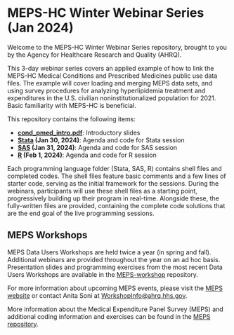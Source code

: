# MEPS-HC Winter Webinar Series (Jan 2024)

Welcome to the MEPS-HC Winter Webinar Series repository, brought to you by the Agency for Healthcare Research and Quality (AHRQ). 

This 3-day webinar series covers an applied example of how to link the MEPS-HC Medical Conditions and Prescribed Medicines public use data files. The example will cover loading and merging MEPS data sets, and using survey procedures for analyzing hyperlipidemia treatment and expenditures in the U.S. civilian noninstitutionalized population for 2021. Basic familiarity with MEPS-HC is beneficial.

This repository contains the following items:
* **[cond_pmed_intro.pdf](cond_pmed_intro.pdf)**: Introductory slides
* **[Stata](Stata) (Jan 30, 2024)**: Agenda and code for Stata session 
* **[SAS](SAS) (Jan 31, 2024)**: Agenda and code for SAS session 
* **[R](R) (Feb 1, 2024)**: Agenda and code for R session 

Each programming language folder (Stata, SAS, R) contains shell files and completed codes. The shell files feature basic comments and a few lines of starter code, serving as the initial framework for the sessions. During the webinars, participants will use these shell files as a starting point, progressively building up their program in real-time. Alongside these, the fully-written files are provided, containing the complete code solutions that are the end goal of the live programming sessions.


## MEPS Workshops

MEPS Data Users Workshops are held twice a year (in spring and fall). Additional webinars are provided throughout the year on an ad hoc basis. Presentation slides and programming exercises from the most recent Data Users Workshops are available in the [MEPS-workshop](https://github.com/HHS-AHRQ/MEPS-workshop) repository.

For more information about upcoming MEPS events, please visit the [MEPS website](https://meps.ahrq.gov/about_meps/workshops_events.jsp) or contact Anita Soni at [WorkshopInfo@ahrq.hhs.gov](mailto:WorkshopInfo@ahrq.hhs.gov).  

More information about the Medical Expenditure Panel Survey (MEPS) and additional coding information and exercises can be found in the [MEPS repository](https://github.com/HHS-AHRQ/MEPS).
